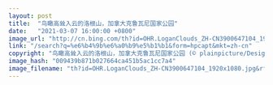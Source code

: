 ```yaml
---
layout: post
title:  "鸟瞰高耸入云的洛根山，加拿大克鲁瓦尼国家公园"
date:   "2021-03-07 16:00:00 +0800"
image_url: "http://cn.bing.com/th?id=OHR.LoganClouds_ZH-CN3900647104_1920x1080.jpg&rf=LaDigue_1920x1080.jpg&pid=hp"
link: "/search?q=%e6%b4%9b%e6%a0%b9%e5%b1%b1&form=hpcapt&mkt=zh-cn"
copyright: "鸟瞰高耸入云的洛根山，加拿大克鲁瓦尼国家公园 (© plainpicture/Design Pics/Robert Postma)"
image_hash: "009439b871b027664ca451b5ac1cc7a4"
image_filename: "th?id=OHR.LoganClouds_ZH-CN3900647104_1920x1080.jpg&rf=LaDigue_1920x1080.jpg&pid=hp"
---
```

